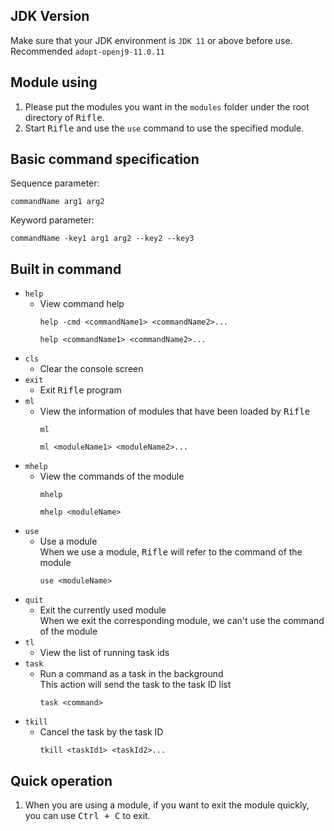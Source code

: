 ## JDK Version
Make sure that your JDK environment is `JDK 11` or above before use. Recommended `adopt-openj9-11.0.11`
## Module using
1. Please put the modules you want in the `modules` folder under the root directory of <kbd>Rifle</kbd>.
2. Start <kbd>Rifle</kbd> and use the `use` command to use the specified module.
## Basic command specification
Sequence parameter:
```
commandName arg1 arg2
```
Keyword parameter:
```
commandName -key1 arg1 arg2 --key2 --key3
```
## Built in command
* `help`<br>
  * View command help
      ```
      help -cmd <commandName1> <commandName2>... 
      ```
      ```
      help <commandName1> <commandName2>...
      ```
* `cls`<br>
  * Clear the console screen
* `exit`<br>
  * Exit <kbd>Rifle</kbd> program
* `ml`<br>
  * View the information of modules that have been loaded by <kbd>Rifle</kbd>
      ```
      ml
      ```
      ```
      ml <moduleName1> <moduleName2>...
      ```
* `mhelp`<br>
  * View the commands of the module
      ```
      mhelp
      ```
      ```
      mhelp <moduleName>
      ```
* `use`<br>
  * Use a module<br>
    When we use a module, <kbd>Rifle</kbd> will refer to the command of the module
      ```
      use <moduleName>
      ```
* `quit`<br>
  * Exit the currently used module<br>When we exit the corresponding module, we can't use the command of the module
* `tl`<br>
  * View the list of running task ids
* `task`<br>
  * Run a command as a task in the background<br>This action will send the task to the task ID list
      ```
      task <command>
      ```
* `tkill`<br>
  * Cancel the task by the task ID
      ```
      tkill <taskId1> <taskId2>...
      ```
## Quick operation
1. When you are using a module, if you want to exit the module quickly, you can use <kbd>Ctrl + C</kbd> to exit.